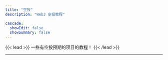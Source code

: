 ```yaml
---
title: "空投"
description: "Web3 空投教程"

cascade:
  showEdit: false
  showSummary: false
---
```


{{< lead >}}
一些有空投预期的项目的教程！
{{< /lead >}}

---

